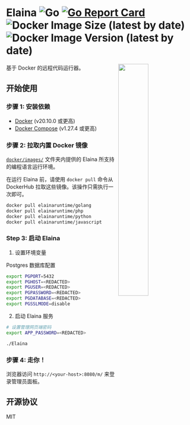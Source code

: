 # Elaina ![Go](https://github.com/wuhan005/Elaina/workflows/Go/badge.svg) [![Go Report Card](https://goreportcard.com/badge/github.com/wuhan005/Elaina)](https://goreportcard.com/report/github.com/wuhan005/Elaina) ![Docker Image Size (latest by date)](https://img.shields.io/docker/image-size/wuhan005/elaina) ![Docker Image Version (latest by date)](https://img.shields.io/docker/v/wuhan005/elaina)

<img align="right" src="elaina.gif" width=40%/>
基于 Docker 的远程代码运行器。

## 开始使用

### 步骤 1: 安装依赖

* [Docker](https://docs.docker.com/get-docker/) (v20.10.0 或更高)
* [Docker Compose](https://docs.docker.com/compose/install/) (v1.27.4 或更高)

### 步骤 2: 拉取内置 Docker 镜像

[`docker/images/`](https://github.com/wuhan005/Elaina/tree/master/docker/images) 文件夹内提供的 Elaina 所支持的编程语言运行环境。

在运行 Elaina 前，请使用 `docker pull` 命令从 DockerHub 拉取这些镜像。该操作只需执行一次即可。

```bash
docker pull elainaruntime/golang
docker pull elainaruntime/php
docker pull elainaruntime/python
docker pull elainaruntime/javascript
```

### Step 3: 启动 Elaina

1. 设置环境变量

Postgres 数据库配置

```bash
export PGPORT=5432
export PGHOST=<REDACTED>
export PGUSER=<REDACTED>
export PGPASSWORD=<REDACTED>
export PGDATABASE=<REDACTED>
export PGSSLMODE=disable
```

2. 启动 Elaina 服务

```bash
# 设置管理网页端密码
export APP_PASSWORD=<REDACTED>

./Elaina
```

### 步骤 4: 走你！

浏览器访问 `http://<your-host>:8080/m/` 来登录管理员面板。

## 开源协议

MIT
